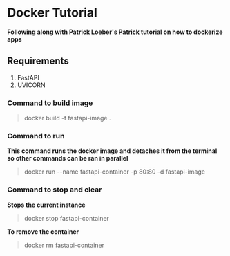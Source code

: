 # Docker Tutorial

**Following along with Patrick Loeber's [Patrick](https://www.youtube.com/watch?v=0H2miBK_gAk) tutorial on how to dockerize apps**

## Requirements

1. FastAPI
2. UVICORN

### Command to build image
> docker build -t fastapi-image .

### Command to run
**This command runs the docker image and detaches it from the terminal so other commands can be ran in parallel**
> docker run --name fastapi-container -p 80:80 -d fastapi-image

### Command to stop and clear
**Stops the current instance**
> docker stop fastapi-container

**To remove the container**
> docker rm fastapi-container